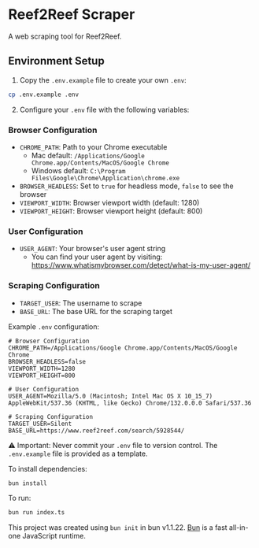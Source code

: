 # Reef2Reef Scraper

A web scraping tool for Reef2Reef.

## Environment Setup

1. Copy the `.env.example` file to create your own `.env`:
```bash
cp .env.example .env
```

2. Configure your `.env` file with the following variables:

### Browser Configuration
- `CHROME_PATH`: Path to your Chrome executable
  - Mac default: `/Applications/Google Chrome.app/Contents/MacOS/Google Chrome`
  - Windows default: `C:\Program Files\Google\Chrome\Application\chrome.exe`
- `BROWSER_HEADLESS`: Set to `true` for headless mode, `false` to see the browser
- `VIEWPORT_WIDTH`: Browser viewport width (default: 1280)
- `VIEWPORT_HEIGHT`: Browser viewport height (default: 800)

### User Configuration
- `USER_AGENT`: Your browser's user agent string
  - You can find your user agent by visiting: https://www.whatismybrowser.com/detect/what-is-my-user-agent/

### Scraping Configuration
- `TARGET_USER`: The username to scrape
- `BASE_URL`: The base URL for the scraping target

Example `.env` configuration:
```env
# Browser Configuration
CHROME_PATH=/Applications/Google Chrome.app/Contents/MacOS/Google Chrome
BROWSER_HEADLESS=false
VIEWPORT_WIDTH=1280
VIEWPORT_HEIGHT=800

# User Configuration
USER_AGENT=Mozilla/5.0 (Macintosh; Intel Mac OS X 10_15_7) AppleWebKit/537.36 (KHTML, like Gecko) Chrome/132.0.0.0 Safari/537.36

# Scraping Configuration
TARGET_USER=Silent
BASE_URL=https://www.reef2reef.com/search/5928544/
```

⚠️ Important: Never commit your `.env` file to version control. The `.env.example` file is provided as a template.

To install dependencies:

```bash
bun install
```

To run:

```bash
bun run index.ts
```

This project was created using `bun init` in bun v1.1.22. [Bun](https://bun.sh) is a fast all-in-one JavaScript runtime.
